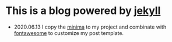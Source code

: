 # This is a blog powered by [jekyll](https://jekyllrb.com/docs/)

- 2020.06.13 I copy the [minima](https://github.com/jekyll/) to my project and combinate with [fontawesome](https://fontawesome.com/) to customize my post template.
